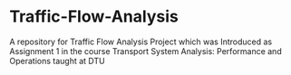 # Traffic-Flow-Analysis
A repository for Traffic Flow Analysis Project which was Introduced as Assignment 1 in the course Transport System Analysis: Performance and Operations taught at DTU 
